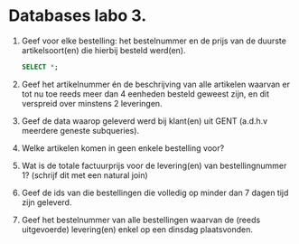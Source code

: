 Databases labo 3.
=================

1. Geef voor elke bestelling: het bestelnummer en de prijs van de duurste artikelsoort(en) die hierbij besteld werd(en).

	```SQL
	SELECT *;
	```

1. Geef het artikelnummer én de beschrijving van alle artikelen waarvan er tot nu toe reeds meer dan 4 eenheden besteld geweest zijn, en dit verspreid over minstens 2 leveringen.

1. Geef de data waarop geleverd werd bij klant(en) uit GENT (a.d.h.v meerdere geneste subqueries).

1. Welke artikelen komen in geen enkele bestelling voor?

1. Wat is de totale factuurprijs voor de levering(en) van bestellingnummer 1? (schrijf dit met een natural join)

1. Geef de ids van die bestellingen die volledig op minder dan 7 dagen tijd zijn geleverd.

1. Geef het bestelnummer van alle bestellingen waarvan de (reeds uitgevoerde) levering(en) enkel op een dinsdag plaatsvonden.
